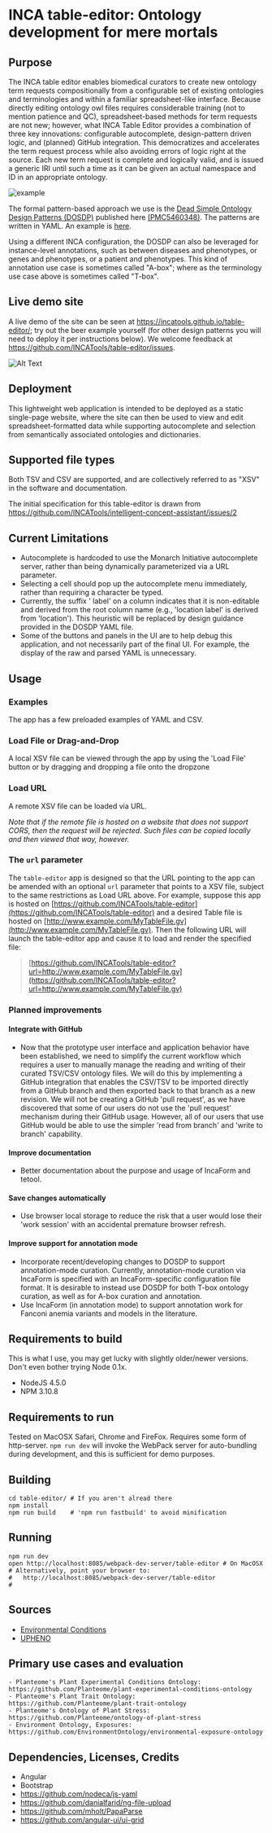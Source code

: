 # INCA table-editor: Ontology development for mere mortals

## Purpose

The INCA table editor enables biomedical curators to create new ontology term requests compositionally from a configurable set of existing ontologies and terminologies and within a familiar spreadsheet-like interface. Because directly editing ontology owl files requires considerable training (not to mention patience and QC), spreadsheet-based methods for term requests are not new; however, what INCA Table Editor provides a combination of three key innovations: configurable autocomplete, design-pattern driven logic, and (planned) GitHub integration. This democratizes and accelerates the term request process while also avoiding errors of logic right at the source. Each new term request is complete and logically valid, and is issued a generic IRI until such a time as it can be given an actual namespace and ID in an appropriate ontology.

![example](https://github.com/INCATools/table-editor/blob/master/docs/INCA_TE_Example.png)

The formal pattern-based approach we use is the [Dead Simple Ontology Design Patterns (DOSDP)](https://github.com/dosumis/dead_simple_owl_design_patterns) published here [(PMC5460348)](https://www.ncbi.nlm.nih.gov/pmc/articles/PMC5460348/). The patterns are written in YAML. An example is [here](https://github.com/INCATools/table-editor/blob/master/docs/DOSDP_YAML_Example.png).

Using a different INCA configuration, the DOSDP can also be leveraged for instance-level annotations, such as between diseases and phenotypes, or genes and phenotypes, or a patient and phenotypes. This kind of annotation use case is sometimes called "A-box"; where as the terminology use case above is sometimes called "T-box".

## Live demo site

A live demo of the site can be seen at https://incatools.github.io/table-editor/; try out the beer example yourself (for other design patterns you will need to deploy it per instructions below). We welcome feedback at https://github.com/INCATools/table-editor/issues.

![Alt Text](https://media.giphy.com/media/LZkP2eXU51hYS5z4zn/giphy.gif)


## Deployment

This lightweight web application is intended to be deployed as a static single-page website, where the site can then be used to view and edit spreadsheet-formatted data while supporting autocomplete and selection from semantically associated ontologies and dictionaries. 

## Supported file types

Both TSV and CSV are supported, and are collectively referred to as "XSV" in the software and documentation.

The initial specification for this table-editor is drawn from https://github.com/INCATools/intelligent-concept-assistant/issues/2

## Current Limitations

- Autocomplete is hardcoded to use the Monarch Initiative autocomplete server, rather than being dynamically parameterized via a URL parameter.
- Selecting a cell should pop up the autocomplete menu immediately, rather than requiring a character be typed.
- Currently, the suffix ' label' on a column indicates that it is non-editable and derived from the root column name (e.g., 'location label' is derived from 'location'). This heuristic will be replaced by design guidance provided in the DOSDP YAML file.
- Some of the buttons and panels in the UI are to help debug this application, and not necessarily part of the final UI. For example, the display of the raw and parsed YAML is unnecessary.


## Usage

### Examples

The app has a few preloaded examples of YAML and CSV.

### Load File or Drag-and-Drop

A local XSV file can be viewed through the app by using the 'Load File' button or by dragging and dropping a file onto the dropzone

### Load URL

A remote XSV file can be loaded via URL.

*Note that if the remote file is hosted on a website that does not support CORS, then the request will be rejected. Such files can be copied locally and then viewed that way, however.*

### The `url` parameter

The `table-editor` app is designed so that the URL pointing to the app can be amended with an optional `url` parameter that points to a XSV file, subject to the same restrictions as Load URL above. For example, suppose this app is hosted on [https://github.com/INCATools/table-editor](https://github.com/INCATools/table-editor) and a desired Table file is hosted on [http://www.example.com/MyTableFile.gv](http://www.example.com/MyTableFile.gv). Then the following URL will launch the table-editor app and cause it to load and render the specified file:

> [https://github.com/INCATools/table-editor?url=http://www.example.com/MyTableFile.gv](https://github.com/INCATools/table-editor?url=http://www.example.com/MyTableFile.gv)

### Planned improvements

#### Integrate with GitHub
- Now that the prototype user interface and application behavior have been established, we need to simplify the current workflow which requires a user to manually manage the reading and writing of their curated TSV/CSV ontology files. We will do this by implementing a GitHub integration that enables the CSV/TSV to be imported directly from a GitHub branch and then exported back to that branch as a new revision. We will not be creating a GitHub 'pull request', as we have discovered that some of our users do not use the 'pull request' mechanism during their GitHub usage. However, all of our users that use GitHub would be able to use the simpler 'read from branch' and 'write to branch' capability.

#### Improve documentation
- Better documentation about the purpose and usage of IncaForm and tetool.

#### Save changes automatically
- Use browser local storage to reduce the risk that a user would lose their 'work session' with an accidental premature browser refresh.

#### Improve support for annotation mode
- Incorporate recent/developing changes to DOSDP to support annotation-mode curation. Currently, annotation-mode curation via IncaForm is specified with an IncaForm-specific configuration file format. It is desirable to instead use DOSDP for both T-box ontology curation, as well as for A-box curation and annotation.
- Use IncaForm (in annotation mode) to support annotation work for Fanconi anemia variants and models in the literature.

## Requirements to build

This is what I use, you may get lucky with slightly older/newer versions. Don't even bother trying Node 0.1x.

- NodeJS 4.5.0
- NPM 3.10.8


## Requirements to run

Tested on MacOSX Safari, Chrome and FireFox. Requires some form of http-server. `npm run dev` will invoke the WebPack server for auto-bundling during development, and this is sufficient for demo purposes.


## Building

```
cd table-editor/ # If you aren't alread there
npm install
npm run build    # 'npm run fastbuild' to avoid minification
```

## Running

```
npm run dev
open http://localhost:8085/webpack-dev-server/table-editor # On MacOSX
# Alternatively, point your browser to:
#   http://localhost:8085/webpack-dev-server/table-editor
#
```

## Sources

- [Environmental Conditions](https://github.com/cmungall/environmental-conditions)
- [UPHENO](https://github.com/obophenotype/upheno)

## Primary use cases and evaluation
	- Planteome's Plant Experimental Conditions Ontology: https://github.com/Planteome/plant-experimental-conditions-ontology
	- Planteome's Plant Trait Ontology: https://github.com/Planteome/plant-trait-ontology
 	- Planteome's Ontology of Plant Stress: https://github.com/Planteome/ontology-of-plant-stress
	- Environment Ontology, Exposures: https://github.com/EnvironmentOntology/environmental-exposure-ontology

## Dependencies, Licenses, Credits

- Angular
- Bootstrap
- https://github.com/nodeca/js-yaml
- https://github.com/danialfarid/ng-file-upload
- https://github.com/mholt/PapaParse
- https://github.com/angular-ui/ui-grid

